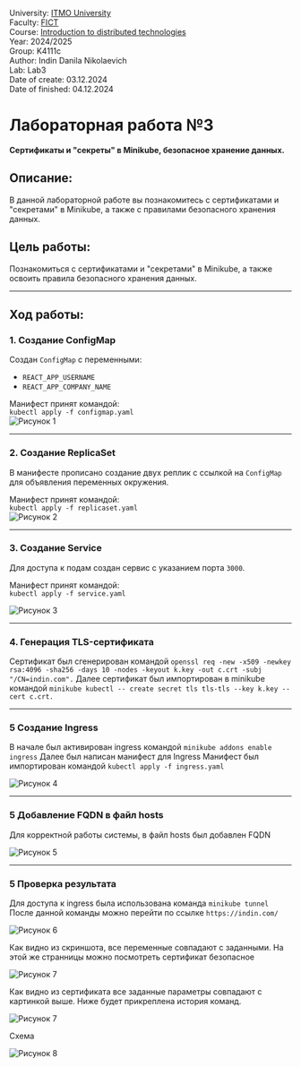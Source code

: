 University: [ITMO University](https://itmo.ru/ru/)\
Faculty: [FICT](https://fict.itmo.ru)\
Course: [Introduction to distributed technologies](https://github.com/itmo-ict-faculty/introduction-to-distributed-technologies)\
Year: 2024/2025\
Group: K4111с\
Author: Indin Danila Nikolaevich\
Lab: Lab3\
Date of create: 03.12.2024\
Date of finished: 04.12.2024

# Лабораторная работа №3  
**Сертификаты и "секреты" в Minikube, безопасное хранение данных.**

## Описание:
В данной лабораторной работе вы познакомитесь с сертификатами и "секретами" в Minikube, а также с правилами безопасного хранения данных.

## Цель работы:
Познакомиться с сертификатами и "секретами" в Minikube, а также освоить правила безопасного хранения данных.

---

## Ход работы:

### 1. Создание ConfigMap  
Создан `ConfigMap` с переменными:  
- `REACT_APP_USERNAME`  
- `REACT_APP_COMPANY_NAME`

Манифест принят командой:  
`kubectl apply -f configmap.yaml`  
![Рисунок 1](./Images/Configmap.png)  

---

### 2. Создание ReplicaSet  
В манифесте прописано создание двух реплик с ссылкой на `ConfigMap` для объявления переменных окружения.  

Манифест принят командой:  
`kubectl apply -f replicaset.yaml`  
![Рисунок 2](./Images/Replicaset.png)  

---

### 3. Создание Service  
Для доступа к подам создан сервис с указанием порта `3000`.  

Манифест принят командой:  
`kubectl apply -f service.yaml` 

![Рисунок 3](./Images/Service.png)  

---

### 4. Генерация TLS-сертификата  
Сертификат был сгенерирован командой
`openssl req -new -x509 -newkey rsa:4096 -sha256 -days 10 -nodes -keyout k.key -out c.crt -subj "/CN=indin.com".`
Далее сертификат был импортирован в minikube командой
`minikube kubectl -- create secret tls tls-tls --key k.key --cert c.crt.`

---

### 5 Создание Ingress
В начале был активирован ingress командой
`minikube addons enable ingress`
Далее был написан манифест для Ingress
Манифест был импортирован командой
`kubectl apply -f ingress.yaml`

![Рисунок 4](./Images/Ingress.png)

---

### 5 Добавление FQDN в файл hosts
Для корректной работы системы, в файл hosts был добавлен FQDN 

![Рисунок 5](./Images/FQDN.png)

---

### 5 Проверка результата
Для доступа к ingress была использована команда
`minikube tunnel`
После данной команды можно перейти по ссылке
`https://indin.com/`

![Рисунок 6](./Images/Brow.png)

Как видно из скриншота, все переменные совпадают с заданными.
На этой же странницы можно посмотреть сертификат безопасное 

![Рисунок 7](./Images/Cert.png)

Как видно из сертификата все заданные параметры совпадают с картинкой выше.
Ниже будет прикреплена история команд.

![Рисунок 7](./Images/History.png)

Схема

![Рисунок 8](./Images/Scheme.png)
